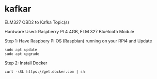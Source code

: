 # kafkar
ELM327 OBD2 to Kafka Topic(s)

Hardware Used: Raspberry PI 4 4GB, ELM 327 Bluetooth Module

Step 1: Have Raspbery Pi OS (Raspbian) running on your RPi4 and Update
```
sudo apt update
sudo apt upgrade
```

Step 2: Install Docker
```
curl -sSL https://get.docker.com | sh
```
